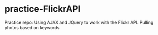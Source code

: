 # practice-FlickrAPI

Practice repo: Using AJAX and JQuery to work with the Flickr API. Pulling photos based on keywords
